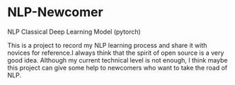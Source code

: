 # NLP-Newcomer
NLP Classical Deep Learning Model (pytorch)

This is a project to record my NLP learning process and share it with novices for reference.I always think that the spirit of open source is a very good idea. Although my current technical level is not enough, I think maybe this project can give some help to newcomers who want to take the road of NLP.
